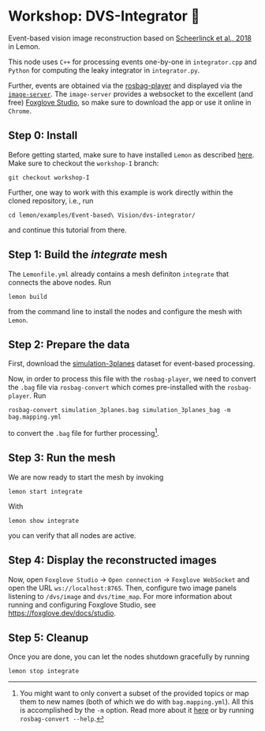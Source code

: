 # Workshop: DVS-Integrator 🍋
Event-based vision image reconstruction based on [Scheerlinck et al., 2018](https://www.cedricscheerlinck.com/continuous-time-intensity-estimation) in Lemon.

This node uses `C++` for processing events one-by-one in `integrator.cpp` and `Python` for computing the leaky integrator in `integrator.py`.

Further, events are obtained via the [rosbag-player](https://github.com/pupuis/rosbag-player) and displayed via the [`image-server`](https://github.com/pupuis/image-server). The `image-server` provides a websocket to the excellent (and free) [Foxglove Studio](https://foxglove.dev/), so make sure to download the app or use it online in `Chrome`.

## Step 0: Install
Before getting started, make sure to have installed `Lemon` as described [here](https://github.com/pupuis/lemon#install).
Make sure to checkout the `workshop-I` branch:
```shell
git checkout workshop-I
```
Further, one way to work with this example is work directly within the cloned repository, i.e., run

```shell
cd lemon/examples/Event-based\ Vision/dvs-integrator/
```
and continue this tutorial from there.

## Step 1: Build the *integrate* mesh
The `Lemonfile.yml` already contains a mesh definiton `integrate` that connects the above nodes.
Run
```shell
lemon build
```
from the command line to install the nodes and configure the mesh with `Lemon`.

## Step 2: Prepare the data
First, download the [simulation-3planes](https://rpg.ifi.uzh.ch/datasets/eccv18_stereo_davis/bags/simulation_3planes.bag) dataset for event-based processing.

Now, in order to process this file with the `rosbag-player`, we need to convert the `.bag` file via `rosbag-convert` which comes pre-installed with the `rosbag-player`.
Run
```shell
rosbag-convert simulation_3planes.bag simulation_3planes_bag -m bag.mapping.yml
```
to convert the `.bag` file for further processing[^1].

## Step 3: Run the mesh
We are now ready to start the mesh by invoking
```shell
lemon start integrate
```
With
```shell
lemon show integrate
```
you can verify that all nodes are active.

## Step 4: Display the reconstructed images
Now, open `Foxglove Studio` -> `Open connection` -> `Foxglove WebSocket` and open the URL `ws://localhost:8765`. Then, configure two image panels listening to `/dvs/image` and `dvs/time_map`. For more information about running and configuring Foxglove Studio, see https://foxglove.dev/docs/studio.

## Step 5: Cleanup
Once you are done, you can let the nodes shutdown gracefully by running

```shell
lemon stop integrate
```

[^1]: You might want to only convert a subset of the provided topics or map them to new names (both of which we do with `bag.mapping.yml`). All this is accomplished by the `-m` option. Read more about it [here](https://github.com/pupuis/rosbag-player) or by running `rosbag-convert --help`.
